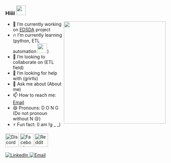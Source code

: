 ### Hiiií <img src="https://raw.githubusercontent.com/aemmadi/aemmadi/master/wave.gif" width="30px">
<a href="#">
	<img width=320 align="right" src="https://media1.tenor.com/images/cbcd5f63e5a6ec51b1d1e00273ee7107/tenor.gif?itemid=12580762">
</a>

- 💪 I’m currently working on [EDSDA](https://github.com/sdateamdtu2020/SDA-v2.0) project
- 🔥 I’m currently learning (python, ETL automation <img src="https://media.giphy.com/media/WUlplcMpOCEmTGBtBW/giphy.gif" width="30">)
- 👯 I’m looking to collaborate on (ETL field)
- 🤔 I’m looking for help with (grirlls)
- 💬 Ask me about (About me)
- 📫 How to reach me: [Email](kyhuudong@gmail.com)
- 😄 Pronouns: D O N G (Do not pronoun without N 😢)
- ⚡ Fun fact: (I am !g _ _)

<p align="left">
  <a href="https://discord.gg/dE2vbfSC" target="_blank"><img alt="Discord - Miku#0039" title="Discord" height="42" width="42" src="https://raw.githubusercontent.com/peterthehan/peterthehan/master/assets/discord.svg"></a>
  <a href="https://facebook.com/huu.dong.1" target="_blank"><img alt="Facebook" title="Facebook" height="42" width="42" src="https://raw.githubusercontent.com/peterthehan/peterthehan/master/assets/facebook.svg"></a>
  <a href="https://www.reddit.com/user/ykgnod" target="_blank"><img alt="Reddit" title="Reddit" height="42" width="42" src="https://raw.githubusercontent.com/peterthehan/peterthehan/master/assets/reddit.svg"></a>		
</p>
<p>
	<a href="https://www.linkedin.com/in/huu-dong/" target="_blank">
		<img alt="LinkedIn" src="https://img.shields.io/badge/.-@huudong-lightgrey?style=flat&logo=linkedin">
	</a>
	<a href="mailto:kyhuudong@gmail.com">
		<img alt="Email" src="https://img.shields.io/badge/.-kyhuudong@gmail.com-orange?style=flat&logo=gmail">
	</a>
</p>
